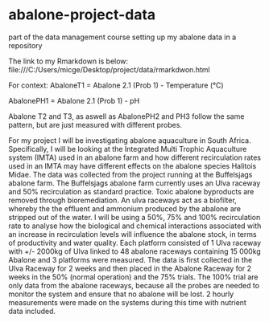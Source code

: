 # abalone-project-data
part of the data management course setting up my abalone data in a repository


The link to my Rmarkdown is below:
file:///C:/Users/micge/Desktop/project/data/rmarkdwon.html

For context:
AbaloneT1 = Abalone 2.1 (Prob 1) - Temperature   (°C)

AbalonePH1 = Abalone 2.1 (Prob 1) - pH   

Abalone T2 and T3, as aswell as AbalonePH2 and PH3 follow the same pattern, but are just measured with different probes.

For my project I will be investigating abalone aquaculture in South Africa. Specifically, I will be looking at the Integrated Multi Trophic
Aquaculture system (IMTA) used in an abalone farm and how different recirculation rates used in an IMTA may have different effects on
the abalone species Halitois Midae. The data was collected from the project running at the Buffelsjags abalone farm. The Buffelsjags
abalone farm currently uses an Ulva raceway and 50% recirculation as standard practice. Toxic abalone byproducts are removed
through bioremediation. An ulva raceways act as a biofilter, whereby the the effluent and ammonium produced by the abalone are
stripped out of the water. I will be using a 50%, 75% and 100% recirculation rate to analyse how the biological and chemical interactions
associated with an increase in recirculation levels will influence the abalone stock, in terms of productivity and water quality. Each
platform consisted of 1 Ulva raceway with +/- 2000kg of Ulva linked to 48 abalone raceways containing 15 000kg Abalone and 3
platforms were measured. The data is first collected in the Ulva Raceway for 2 weeks and then placed in the Abalone Raceway for 2
weeks in the 50% (normal operation) and the 75% trials. The 100% trial are only data from the abalone raceways, because all the
probes are needed to monitor the system and ensure that no abalone will be lost. 2 hourly measurements were made on the systems
during this time with nutrient data included.

